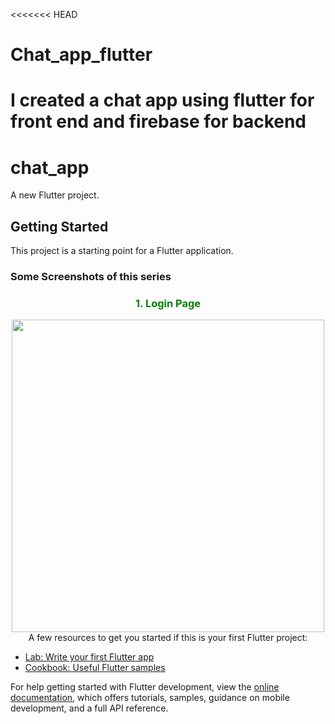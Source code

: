 <<<<<<< HEAD
# Chat_app_flutter
I created a chat app using flutter for front end and firebase for backend
=======
# chat_app

A new Flutter project.

## Getting Started

This project is a starting point for a Flutter application.
### Some Screenshots of this series
<h3 align="center" style="color:green" >1. Login Page</h3>
 <p align="center">
<img src="[https://github.com/DevStack06/images/blob/master/ChatImages/LandingPage.png](https://github.com/Yash1547/Chat_app_flutter/blob/main/screenshots/Screenshot_20230830_140153.jpg)" width="500"></img>
A few resources to get you started if this is your first Flutter project:

- [Lab: Write your first Flutter app](https://docs.flutter.dev/get-started/codelab)
- [Cookbook: Useful Flutter samples](https://docs.flutter.dev/cookbook)

For help getting started with Flutter development, view the
[online documentation](https://docs.flutter.dev/), which offers tutorials,
samples, guidance on mobile development, and a full API reference.

